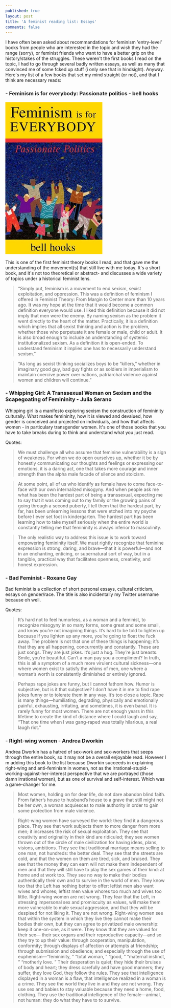```yaml
---
published: true
layout: post
title: 'A feminist reading list: Essays'
comments: false
---
```

I have often been asked about recommandations for feminism 'entry-level' books from people who are interested in the topic and wish they had the range (sorry), or feminist friends who want to have a better grip on the history/stakes of the struggles. These weren't the first books I read on the topic, I had to go through several badly written essays, as well as many that convinced me of some fcked up stuff (i only see that in hindsight). Anyway. Here's my list of a few books that set my mind straight (or not), and that I think are necessary reads:

### - Feminism is for everybody: Passionate politics - bell hooks
![Drag Racing](/images/feminist-reading-list-essays/hooks.jpg)


This is one of the first feminist theory books I read, and that gave me the understanding of the movement(s) that still live with me today. It's a short book, and it's not too theoretical or abstract- and discusses a wide variety of topics under a historical feminist lens.

> “Simply put, feminism is a movement to end sexism, sexist exploitation, and oppression. This was a definition of feminism I offered in Feminist Theory: From Margin to Center more than 10 years ago. It was my hope at the time that it would become a common definition everyone would use. I liked this definition because it did not imply that men were the enemy. By naming sexism as the problem it went directly to the heart of the matter. Practically, it is a definition which implies that all sexist thinking and action is the problem, whether those who perpetuate it are female or male, child or adult. It is also broad enough to include an understanding of systemic institutionalized sexism. As a definition it is open-ended. To understand feminism it implies one has to necessarily understand sexism.”


> “As long as sexist thinking socializes boys to be “killers,” whether in imaginary good guy, bad guy fights or as soldiers in imperialism to maintain coercive power over nations, patriarchal violence against women and children will continue.”


### - Whipping Girl: A Transsexual Woman on Sexism and the Scapegoating of Femininity - Julia Serano
Whipping girl is a manifesto exploring sexism the construction of femininity culturally. What makes femininity, how it is viewed and devalued, how gender is conceived and projected on individuals, and how that affects women - in particulary transgender women. It's one of those books that you have to take breaks during to think and understand what you just read.

Quotes:
> We must challenge all who assume that feminine vulnerability is a sign of weakness. For when we do open ourselves up, whether it be by honestly communicating our thoughts and feelings or expressing our emotions, it is a daring act, one that takes more courage and inner strength than the alpha male facade of silence and stoicism.

> At some point, all of us who identify as female have to come face-to-face with our own internalized misogyny. And when people ask me what has been the hardest part of being a transsexual, expecting me to say that it was coming out to my family or the growing pains of going through a second puberty, I tell them that the hardest part, by far, has been unlearning lessons that were etched into my psyche before I ever set foot in kindergarten. The hardest part has been learning how to take myself seriously when the entire world is constantly telling me that femininity is always inferior to masculinity.

> The only realistic way to address this issue is to work toward empowering femininity itself. We must rightly recognize that feminine expression is strong, daring, and brave—that it is powerful—and not in an enchanting, enticing, or supernatural sort of way, but in a tangible, practical way that facilitates openness, creativity, and honest expression.


### - Bad Feminist - Roxane Gay
Bad feminist is a collection of short personal essays, cultural criticism, essays on gender/race. The title is also incidentally my Twitter username because oh well.

Quotes:
> It’s hard not to feel humorless, as a woman and a feminist, to recognize misogyny in so many forms, some great and some small, and know you’re not imagining things. It’s hard to be told to lighten up because if you lighten up any more, you’re going to float the fuck away. The problem is not that one of these things is happening; it’s that they are all happening, concurrently and constantly. These are just songs. They are just jokes. It’s just a hug. They’re just breasts. Smile, you’re beautiful. Can’t a man pay you a compliment? In truth, this is all a symptom of a much more virulent cultural sickness—one where women exist to satisfy the whims of men, one where a woman’s worth is consistently diminished or entirely ignored.

> Perhaps rape jokes are funny, but I cannot fathom how. Humor is subjective, but is it that subjective? I don’t have it in me to find rape jokes funny or to tolerate them in any way. It’s too close a topic. Rape is many things—humiliating, degrading, physically and emotionally painful, exhausting, irritating, and sometimes, it is even banal. It is rarely funny for most women. There are not enough years in this lifetime to create the kind of distance where I could laugh and say, “That one time when I was gang-raped was totally hilarious, a real laugh riot.”


### - Right-wing women - Andrea Dworkin
Andrea Dworkin has a hatred of sex-work and sex-workers that seeps through the entire book, so it may not be a overall enjoyable read. However I m adding this book to the list because Dworkin succeeds in explaining right-wing and anti-feminism in women, not as the irrational-stupid-working-against-her-interest perspective that we are portrayed (those damn irrational women), but as one of survival and self-interest. Which was a game-changer for me.

> Most women, holding on for dear life, do not dare abandon blind faith. From father’s house to husband’s house to a grave that still might not be her own, a woman acquiesces to male authority in order to gain some protection from male violence.

> Right-wing women have surveyed the world: they find it a dangerous place. They see that work subjects them to more danger from more men; it increases the risk of sexual exploitation. They see that creativity and originality in their kind are ridiculed; they see women thrown out of the circle of male civilization for having ideas, plans, visions, ambitions. They see that traditional marriage means selling to one man, not hundreds: the better deal. They see that the streets are cold, and that the women on them are tired, sick, and bruised. They see that the money they can earn will not make them independent of men and that they will still have to play the sex games of their kind: at home and at work too. They see no way to make their bodies authentically their own and to survive in the world of men. They know too that the Left has nothing better to offer: leftist men also want wives and whores; leftist men value whores too much and wives too little. Right-wing women are not wrong. They fear that the Left, in stressing impersonal sex and promiscuity as values, will make them more vulnerable to male sexual aggression, and that they will be despised for not liking it. They are not wrong. Right-wing women see that within the system in which they live they cannot make their bodies their own, but they can agree to privatized male ownership: keep it one-on-one, as it were. They know that they are valued for their sex— their sex organs and their reproductive capacity—and so they try to up their value: through cooperation, manipulation, conformity; through displays of affection or attempts at friendship; through submission and obedience; and especially through the use of euphemism—“femininity, ” “total woman, ” “good, ” “maternal instinct, ” “motherly love. ” Their desperation is quiet; they hide their bruises of body and heart; they dress carefully and have good manners; they suffer, they love God, they follow the rules. They see that intelligence displayed in a woman is a flaw, that intelligence realized in a woman is a crime. They see the world they live in and they are not wrong. They use sex and babies to stay valuable because they need a home, food, clothing. They use the traditional intelligence of the female—animal, not human: they do what they have to to survive.
